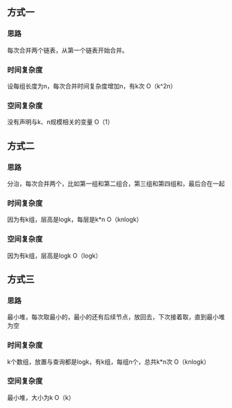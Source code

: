 ## 方式一
### 思路
每次合并两个链表，从第一个链表开始合并。

### 时间复杂度
设每组长度为n，每次合并时间复杂度增加n，有k次
O（k^2n）

### 空间复杂度
没有声明与k、n规模相关的变量
O（1）

## 方式二
### 思路
分治，每次合并两个，比如第一组和第二组合，第三组和第四组和，最后合在一起

### 时间复杂度
因为有k组，层高是logk，每层是k\*n
O（knlogk）

### 空间复杂度
因为有k组，层高是logk
O（logk）

## 方式三
### 思路
最小堆，每次取最小的，最小的还有后续节点，放回去，下次接着取，直到最小堆为空

### 时间复杂度
k个数组，放置与查询都是logk，有k组，每组n个，总共k\*n次
O（knlogk）

### 空间复杂度
最小堆，大小为k
O（k）

